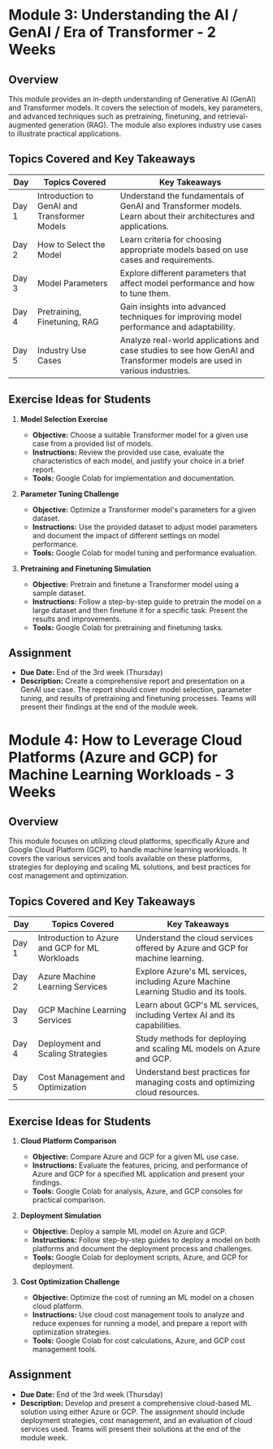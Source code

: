 
# Module 3: Understanding the AI / GenAI / Era of Transformer - 2 Weeks

## Overview

This module provides an in-depth understanding of Generative AI (GenAI) and Transformer models. It covers the selection of models, key parameters, and advanced techniques such as pretraining, finetuning, and retrieval-augmented generation (RAG). The module also explores industry use cases to illustrate practical applications.

## Topics Covered and Key Takeaways

| Day    | Topics Covered                               | Key Takeaways                                                                 |
|--------|----------------------------------------------|--------------------------------------------------------------------------------|
| Day 1  | Introduction to GenAI and Transformer Models | Understand the fundamentals of GenAI and Transformer models. Learn about their architectures and applications. |
| Day 2  | How to Select the Model                      | Learn criteria for choosing appropriate models based on use cases and requirements. |
| Day 3  | Model Parameters                             | Explore different parameters that affect model performance and how to tune them. |
| Day 4  | Pretraining, Finetuning, RAG                  | Gain insights into advanced techniques for improving model performance and adaptability. |
| Day 5  | Industry Use Cases                           | Analyze real-world applications and case studies to see how GenAI and Transformer models are used in various industries. |

## Exercise Ideas for Students

1. **Model Selection Exercise**
   - **Objective:** Choose a suitable Transformer model for a given use case from a provided list of models.
   - **Instructions:** Review the provided use case, evaluate the characteristics of each model, and justify your choice in a brief report.
   - **Tools:** Google Colab for implementation and documentation.

2. **Parameter Tuning Challenge**
   - **Objective:** Optimize a Transformer model's parameters for a given dataset.
   - **Instructions:** Use the provided dataset to adjust model parameters and document the impact of different settings on model performance.
   - **Tools:** Google Colab for model tuning and performance evaluation.

3. **Pretraining and Finetuning Simulation**
   - **Objective:** Pretrain and finetune a Transformer model using a sample dataset.
   - **Instructions:** Follow a step-by-step guide to pretrain the model on a large dataset and then finetune it for a specific task. Present the results and improvements.
   - **Tools:** Google Colab for pretraining and finetuning tasks.

## Assignment

- **Due Date:** End of the 3rd week (Thursday)
- **Description:** Create a comprehensive report and presentation on a GenAI use case. The report should cover model selection, parameter tuning, and results of pretraining and finetuning processes. Teams will present their findings at the end of the module week.




# Module 4: How to Leverage Cloud Platforms (Azure and GCP) for Machine Learning Workloads - 3 Weeks

## Overview

This module focuses on utilizing cloud platforms, specifically Azure and Google Cloud Platform (GCP), to handle machine learning workloads. It covers the various services and tools available on these platforms, strategies for deploying and scaling ML solutions, and best practices for cost management and optimization.

## Topics Covered and Key Takeaways

| Day    | Topics Covered                                       | Key Takeaways                                                                  |
|--------|------------------------------------------------------|---------------------------------------------------------------------------------|
| Day 1  | Introduction to Azure and GCP for ML Workloads       | Understand the cloud services offered by Azure and GCP for machine learning.    |
| Day 2  | Azure Machine Learning Services                      | Explore Azure's ML services, including Azure Machine Learning Studio and its tools. |
| Day 3  | GCP Machine Learning Services                        | Learn about GCP's ML services, including Vertex AI and its capabilities.        |
| Day 4  | Deployment and Scaling Strategies                     | Study methods for deploying and scaling ML models on Azure and GCP.             |
| Day 5  | Cost Management and Optimization                      | Understand best practices for managing costs and optimizing cloud resources.    |

## Exercise Ideas for Students

1. **Cloud Platform Comparison**
   - **Objective:** Compare Azure and GCP for a given ML use case.
   - **Instructions:** Evaluate the features, pricing, and performance of Azure and GCP for a specified ML application and present your findings.
   - **Tools:** Google Colab for analysis, Azure, and GCP consoles for practical comparison.

2. **Deployment Simulation**
   - **Objective:** Deploy a sample ML model on Azure and GCP.
   - **Instructions:** Follow step-by-step guides to deploy a model on both platforms and document the deployment process and challenges.
   - **Tools:** Google Colab for deployment scripts, Azure, and GCP for deployment.

3. **Cost Optimization Challenge**
   - **Objective:** Optimize the cost of running an ML model on a chosen cloud platform.
   - **Instructions:** Use cloud cost management tools to analyze and reduce expenses for running a model, and prepare a report with optimization strategies.
   - **Tools:** Google Colab for cost calculations, Azure, and GCP cost management tools.

## Assignment

- **Due Date:** End of the 3rd week (Thursday)
- **Description:** Develop and present a comprehensive cloud-based ML solution using either Azure or GCP. The assignment should include deployment strategies, cost management, and an evaluation of cloud services used. Teams will present their solutions at the end of the module week.
